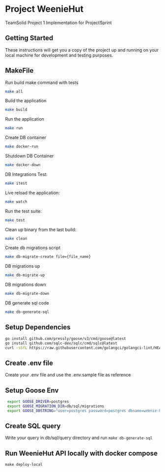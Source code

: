 # Project WeenieHut

TeamSolid Project 1 Implementation for ProjectSprint

## Getting Started

These instructions will get you a copy of the project up and running on your local machine for development and testing purposes.

## MakeFile

Run build make command with tests

```bash
make all
```

Build the application

```bash
make build
```

Run the application

```bash
make run
```

Create DB container

```bash
make docker-run
```

Shutdown DB Container

```bash
make docker-down
```

DB Integrations Test:

```bash
make itest
```

Live reload the application:

```bash
make watch
```

Run the test suite:

```bash
make test
```

Clean up binary from the last build:

```bash
make clean
```

Create db migrations script

```bash
make db-migrate-create file={file_name}
```

DB migrations up

```bash
make db-migrate-up
```

DB migrations down

```bash
make db-migrate-down
```

DB generate sql code

```bash
make db-generate-sql
```

## Setup Dependencies

```bash
go install github.com/pressly/goose/v3/cmd/goose@latest
go install github.com/sqlc-dev/sqlc/cmd/sqlc@latest
curl -sSfL https://raw.githubusercontent.com/golangci/golangci-lint/HEAD/install.sh | sh -s -- -b $(go env GOPATH)/bin v2.4.0
```

## Create .env file

Create your .env file and use the .env.sample file as reference

## Setup Goose Env

```bash
 export GOOSE_DRIVER=postgres
 export GOOSE_MIGRATION_DIR=db/sql/migrations
 export GOOSE_DBSTRING="user=postgres password=postgres dbname=weenie-hut-dev host=localhost port=5432 sslmode=disable"
```

## Create SQL query

Write your query in db/sql/query directory and run `make db-generate-sql`

## Run WeenieHut API locally with docker compose 
```
make deploy-local
```